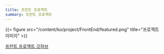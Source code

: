 ```yaml
---
title: 프런트 프로젝트
summary: 프런트 프로젝트
---
```

{{< figure src="/content/ko/project/FrontEnd/featured.png" title="프로젝트 이미지" >}}


[프런트 프로젝트 깃허브](https://github.com/Coti00/linux_project)
